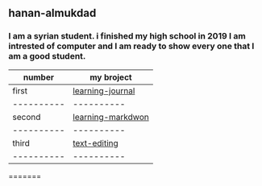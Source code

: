 ## hanan-almukdad


### I am a syrian student. i finished my high school in 2019 I am  intrested of computer and I am ready to show every one that I am a good student.
 number   | my broject |
--------- |----------|
first | [learning-journal](https://hanan-almukdad.github.io/learning-journal/)|
----------|----------|
second | [learning-markdwon](https://hanan-almukdad.github.io/learning-journal/learning-markdwon)|
----------|----------|
 third | [text-editing](https://hanan-almukdad.github.io/learning-journal/text-editing)|
----------|----------|
=======






